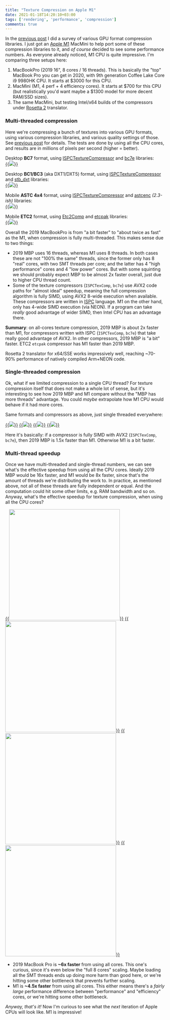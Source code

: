 ```yaml
---
title: "Texture Compression on Apple M1"
date: 2021-01-18T14:20:10+03:00
tags: ['rendering', 'performance', 'compression']
comments: true
---
```


In the [previous post](/blog/2020/12/08/Texture-Compression-in-2020/) I did a survey of various GPU format
compression libraries. I just got an [Apple M1](https://en.wikipedia.org/wiki/Apple_M1) MacMini to help port
some of these compression libraries to it, and _of course_ decided to see some performance numbers.
As everyone already noticed, M1 CPU is quite impressive. I'm comparing three setups here:

1. MacBookPro (2019 16", 8 cores / 16 threads). This is basically the "top" MacBook Pro you can get in 2020, with
  9th generation Coffee Lake Core i9 9980HK CPU. It starts at $3000 for this CPU.
1. MacMini (M1, 4 perf + 4 efficiency cores). It starts at $700 for this CPU (but realistically you'd want maybe a $1300
  model for more decent RAM/SSD sizes).
1. The same MacMini, but testing Intel/x64 builds of the compressors under
  [Rosetta 2](https://en.wikipedia.org/wiki/Rosetta_(software)#Rosetta_2) translator.


### Multi-threaded compression

Here we're compressing a bunch of textures into various GPU formats, using various compression libraries, and
various quality settings of those. See [previous post](/blog/2020/12/08/Texture-Compression-in-2020/) for details.
The tests are done by using all the CPU cores, and results are in millions of pixels per second (higher = better).

Desktop **BC7** format, using [ISPCTextureCompressor](https://github.com/GameTechDev/ISPCTextureCompressor) and
[bc7e](https://github.com/BinomialLLC/bc7e) libraries: \
[{{<img src="/img/blog/2021/m1-bc7-threaded.png">}}](/img/blog/2021/m1-bc7-threaded.png)

Desktop **BC1/BC3** (aka DXT1/DXT5) format, using [ISPCTextureCompressor](https://github.com/GameTechDev/ISPCTextureCompressor)
and [stb_dxt](https://github.com/nothings/stb/blob/master/stb_dxt.h) libraries: \
[{{<img src="/img/blog/2021/m1-dxtc-threaded.png">}}](/img/blog/2021/m1-dxtc-threaded.png)

Mobile **ASTC 4x4** format, using [ISPCTextureCompressor](https://github.com/GameTechDev/ISPCTextureCompressor) and [astcenc](https://github.com/ARM-software/astc-encoder) _(2.3-ish)_ libraries: \
[{{<img src="/img/blog/2021/m1-astc4-threaded.png">}}](/img/blog/2021/m1-astc4-threaded.png)

Mobile **ETC2** format, using [Etc2Comp](https://github.com/google/etc2comp) and [etcpak](https://github.com/wolfpld/etcpak)
libraries: \
[{{<img src="/img/blog/2021/m1-etc2-threaded.png">}}](/img/blog/2021/m1-etc2-threaded.png)

Overall the 2019 MacBookPro is from "a bit faster" to "about twice as fast" as the M1, when
compression is fully multi-threaded. This makes sense due to two things:

* 2019 MBP uses 16 threads, whereas M1 uses 8 threads. In both cases these are not "100% the same" threads, since the former
  only has 8 "real" cores, with two SMT threads per core; and the latter has 4 "high performance" cores and 4 "low power" cores.
  But with some squinting we should probably expect MBP to be almost 2x faster overall, just due to higher CPU thread count.
* Some of the texture compressors (`ISPCTexComp`, `bc7e`) use AVX2 code paths for "almost ideal" speedup, meaning the full
  compression algorithm is fully SIMD, using AVX2 8-wide execution when available. These compressors
  are written in [ISPC](https://ispc.github.io/) language. M1 on the other hand, only has 4-wide SIMD execution
  (via NEON). If a program can take _really_ good advantage of wider SIMD, then Intel CPU has an advantage there.
  
**Summary**: on all-cores texture compression, 2019 MBP is about 2x faster than M1, for compressors written with ISPC (`ISPCTexComp`, `bc7e`)
that take really good advantage of AVX2. In other compressors, 2019 MBP is "a bit" faster. ETC2 `etcpak` compressor has M1 faster
than 2019 MBP.

Rosetta 2 translator for x64/SSE works impressively well, reaching ~70-90% performance of natively compiled Arm+NEON code.


### Single-threaded compression

Ok, what if we limited compression to a single CPU thread? For texture compression itself that does not make a whole lot of sense,
but it's interesting to see how 2019 MBP and M1 compare without the "MBP has more threads" advantage. You could _maybe_ extrapolate
how M1 CPU would behave if it had more cores.

Same formats and compressors as above, just single threaded everywhere:

[{{<img src="/img/blog/2021/m1-bc7-single.png">}}](/img/blog/2021/m1-bc7-single.png)
[{{<img src="/img/blog/2021/m1-dxtc-single.png">}}](/img/blog/2021/m1-dxtc-single.png)
[{{<img src="/img/blog/2021/m1-astc4-single.png">}}](/img/blog/2021/m1-astc4-single.png)
[{{<img src="/img/blog/2021/m1-etc2-single.png">}}](/img/blog/2021/m1-etc2-single.png)

Here it's basically: if a compressor is fully SIMD with AVX2 (`ISPCTexComp`, `bc7e`), then 2019 MBP is 1.5x faster than M1.
Otherwise M1 is a bit faster.


### Multi-thread speedup

Once we have multi-threaded and single-thread numbers, we can see what's the effective speedup from using all the CPU cores.
Ideally 2019 MBP would be 16x faster, and M1 would be 8x faster, since that's the amount of threads we're distributing the
work to. In practice, as mentioned above, not all of these threads are fully independent or equal. And the computation
could hit some other limits, e.g. RAM bandwidth and so on. Anyway, what's the effective speedup for texture compression, when using
all the CPU cores?

[{{<img src="/img/blog/2021/m1-bc7-speedup.png" width="350px">}}](/img/blog/2021/m1-bc7-speedup.png)
[{{<img src="/img/blog/2021/m1-dxtc-speedup.png" width="350px">}}](/img/blog/2021/m1-dxtc-speedup.png)
[{{<img src="/img/blog/2021/m1-astc4-speedup.png" width="350px">}}](/img/blog/2021/m1-astc4-speedup.png)
[{{<img src="/img/blog/2021/m1-etc2-speedup.png" width="350px">}}](/img/blog/2021/m1-etc2-speedup.png)

* 2019 MacBook Pro is **~6x faster** from using all cores. This one's curious, since it's even below the "full 8 cores" scaling.
  Maybe loading all the SMT threads ends up doing more harm than good here, or we're hitting some other bottleneck that prevents
  further scaling.
* M1 is **~4.5x faster** from using all cores. This either means there's a _fairly large_ performance difference between "performance"
  and "efficiency" cores, or we're hitting some other bottleneck.



*Anyway, that's it!* Now I'm curious to see what the *next* iteration of Apple CPUs will look like. M1 is impressive!


